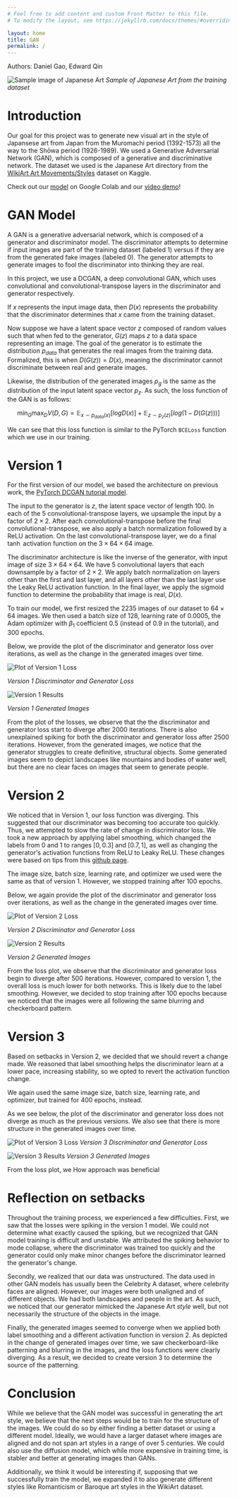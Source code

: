 ```yaml
---
# Feel free to add content and custom Front Matter to this file.
# To modify the layout, see https://jekyllrb.com/docs/themes/#overriding-theme-defaults

layout: home
title: GAN
permalink: /
---
```


<script>
MathJax = {
  tex: {
    inlineMath: [ ['$', '$'], ['\\(', '\\)'] ],
  },
  svg: {
    fontCache: 'global'
  }
};
</script>
<script type="text/javascript" id="MathJax-script" async
  src="https://cdn.jsdelivr.net/npm/mathjax@3/es5/tex-svg.js">
</script>

Authors: Daniel Gao, Edward Qin

![Sample image of Japanese Art](assets/193075.jpg)
*Sample of Japanese Art from the training dataset*

# Introduction

Our goal for this project was to generate new visual art in the style of Japansese art from Japan from the Muromachi period (1392-1573) all the way to the Shōwa period (1926-1989). We used a Generative Adversarial Network (GAN), which is composed of a generative and discriminative network. The dataset we used is the Japanese Art directory from the [WikiArt Art Movements/Styles](https://www.kaggle.com/datasets/sivarazadi/wikiart-art-movementsstyles) dataset on Kaggle. 

Check out our [model](https://colab.research.google.com/drive/16f-V6o3iB7EYTjML0i0ebYNm2gsts9WP?usp=sharing) on Google Colab and our [video demo]()!

# GAN Model

A GAN is a generative adversarial network, which is composed of a generator and discriminator model. The discriminator attempts to determine if input images are part of the training dataset (labeled 1) versus if they are from the generated fake images (labeled 0). The generator attempts to generate images to fool the discriminator into thinking they are real. 

In this project, we use a DCGAN, a deep convolutional GAN, which uses convolutional and convolutional-transpose layers in the discriminator and generator respectively. 

If $x$ represents the input image data, then $D(x)$ represents the probability that the discriminator determines that $x$ came from the training dataset. 

Now suppose we have a latent space vector $z$ composed of random values such that when fed to the generator, $G(z)$ maps $z$ to a data space representing an image. The goal of the generator is to estimate the distribution $p_{data}$ that generates the real images from the training data. Formalized, this is when $D(G(z)) = D(x)$, meaning the discriminator cannot discriminate between real and generate images. 

Likewise, the distribution of the generated images $p_g$ is the same as the distribution of the input latent space vector $p_z$. As such, the loss function of the GAN is as follows:

$$\min_G\max_DV(D, G) = \mathbb{E}_{x \sim p_{data}(x)}[logD(x)] + \mathbb{E}_{z \sim p_{z}(z)}[log(1-D(G(z)))]$$

We can see that this loss function is similar to the PyTorch `BCELoss` function which we use in our training. 

# Version 1

For the first version of our model, we based the architecture on previous work, the [PyTorch DCGAN tutorial model](https://pytorch.org/tutorials/beginner/dcgan_faces_tutorial.html).

The input to the generator is $z$, the latent space vector of length 100. In each of the 5 convolutional-transpose layers, we upsample the input by a factor of $2 \times 2$. After each convolutional-transpose before the final convolutional-transpose, we also apply a batch normalization followed by a ReLU activation. On the last convolutional-transpose layer, we do a final $\tanh$ activation function on the $3\times64\times64$ image.

The discriminator architecture is like the inverse of the generator, with input image of size $3 \times 64 \times 64$. We have 5 convolutional layers that each downsample by a factor of $2 \times 2$. We apply batch normalization on layers other than the first and last layer, and all layers other than the last layer use the Leaky ReLU activation function. In the final layer, we apply the sigmoid function to determine the probability that image is real, $D(x)$.

To train our model, we first resized the 2235 images of our dataset to $64 \times 64$ images. We then used a batch size of 128, learning rate of 0.0005, the Adam optimizer with $\beta_1$ coefficient 0.5 (instead of 0.9 in the tutorial), and 300 epochs. 

Below, we provide the plot of the discriminator and generator loss over iterations, as well as the change in the generated images over time.

![Plot of Version 1 Loss](assets/v1loss.png)

*Version 1 Discriminator and Generator Loss*

![Version 1 Results](assets/v1.gif)

*Version 1 Generated Images*

From the plot of the losses, we observe that the the discriminator and generator loss start to diverge after 2000 iterations. There is also unexplained spiking for both the discriminator and generator loss after 2500 iterations. However, from the generated images, we notice that the generator struggles to create definitive, structural objects. Some generated images seem to depict landscapes like mountains and bodies of water well, but there are no clear faces on images that seem to generate people.

# Version 2

We noticed that in Version 1, our loss function was diverging. This suggested that our discriminator was becoming too accurate too quickly. Thus, we attempted to slow the rate of change in discriminator loss. We took a new approach by applying label smoothing, which changed the labels from 0 and 1 to ranges $[0, 0.3]$ and $[0.7, 1]$, as well as changing the generator's activation functions from ReLU to Leaky ReLU. These changes were based on tips from this [github page](https://github.com/soumith/ganhacks).

The image size, batch size, learning rate, and optimizer we used were the same as that of version 1. However, we stopped training after 100 epochs. 

Below, we again provide the plot of the discriminator and generator loss over iterations, as well as the change in the generated images over time.

![Plot of Version 2 Loss](assets/v2loss.png)

*Version 2 Discriminator and Generator Loss*

![Version 2 Results](assets/v2.gif)

*Version 2 Generated Images*

From the loss plot, we observe that the discriminator and generator loss begin to diverge after 500 iterations. However, compared to version 1, the overall loss is much lower for both networks. This is likely due to the label smoothing. However, we decided to stop training after 100 epochs because we noticed that the images were all following the same blurring and checkerboard pattern.

# Version 3

Based on setbacks in Version 2, we decided that we should revert a change made. We reasoned that label smoothing helps the discriminator learn at a lower pace, increasing stability, so we opted to revert the activation function change.

We again used the same image size, batch size, learning rate, and optimizer, but trained for 400 epochs, instead.

As we see below, the plot of the discriminator and generator loss does not diverge as much as the previous versions. We also see that there is more structure in the generated images over time.

![Plot of Version 3 Loss](assets/v3loss.png)
*Version 3 Discriminator and Generator Loss*

![Version 3 Results](assets/v3.gif)
*Version 3 Generated Images*

From the loss plot, we
How approach was beneficial

# Reflection on setbacks

Throughout the training process, we experienced a few difficulties. First, we saw that the losses were spiking in the version 1 model. We could not determine what exactly caused the spiking, but we recognized that GAN model training is difficult and unstable. We attributed the spiking behavior to mode collapse, where the discriminator was trained too quickly and the generator could only make minor changes before the discriminator learned the generator's change.

Secondly, we realized that our data was unstructured. The data used in other GAN models has usually been the Celebrity A dataset, where celebrity faces are aligned. However, our images were both unaligned and of different objects. We had both landscapes and people in the art. As such, we noticed that our generator mimicked the Japanese Art _style_ well, but not necessarily the structure of the objects in the image.

Finally, the generated images seemed to converge when we applied both label smoothing and a different activation function in version 2. As depicted in the change of generated images over time, we saw checkerboard-like patterning and blurring in the images, and the loss functions were clearly diverging. As a result, we decided to create version 3 to determine the source of the patterning.

# Conclusion

While we believe that the GAN model was successful in generating the art style, we believe that the next steps would be to train for the structure of the images. We could do so by either finding a better dataset or using a different model. Ideally, we would have a larger dataset where images are aligned and do not span art styles in a range of over 5 centuries. We could also use the diffusion model, which while more expensive in training time, is stabler and better at generating images than GANs.

Additionally, we think it would be interesting if, supposing that we successfully train the model, we expanded it to also generate different styles like Romanticism or Baroque art styles in the WikiArt dataset.
